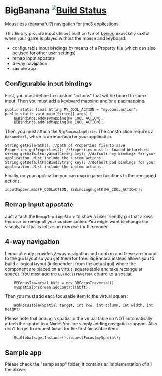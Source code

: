 # BigBanana [![Build Status](https://travis-ci.org/Pesegato/BigBanana.svg?branch=master)](https://travis-ci.org/Pesegato/BigBanana)
Mouseless (bananaful?) navigation for jme3 applications

This library provide input utilities built on top of [Lemur](https://github.com/jMonkeyEngine-Contributions/Lemur), expecially useful when your game is played without the mouse and keyboard:
* configurable input bindings by means of a Property file (which can also be used for other user settings)
* remap input appstate
* 4-way navigation
* sample app

## Configurable input bindings

First, you must define the custom "actions" that will be bound to some input. Then you must add a keyboard mapping and/or a pad mapping.

    public static final String MY_COOL_ACTION = "my.cool.action";
    public static void main(String[] args) {
        BBBindings.addKeyMapping(MY_COOL_ACTION);
        BBBindings.addPadMapping(MY_COOL_ACTION);

Then, you must attach the `BigBananaAppState`. The construction requires a `BananaPeel`, which is an interface for your application.

    String getFilePath(); //path of Properties file to save
    Properties getProperties(); //Properties must be loaded beforehand
    String getDefaultKeyBind(String key); //default key bindings for your application. Must include the custom actions.
    String getDefaultPadBind(String key); //default pad bindings for your application. Must include the custom actions.

Finally, on your application you can map ingame functions to the remapped actions.

    inputMapper.map(F_COOLACTION, BBBindings.getK(MY_COOL_ACTION));

## Remap input appstate

Just attach the `RemapInputAppState` to show a user friendly gui that allows the user to remap all your custom action. You might want to change the visuals, but that is left as an exercise for the reader.

## 4-way navigation

Lemur already provides 2-way navigation and confirm and these are bound to the gui layout so you get them for free.
BigBanana instead allows you to build a logical layout (independent from the actual gui) where the component are placed on a virtual square table and take rectangular spaces.
You must add the `BBFocusTraversal` control to a spatial:

        BBFocusTraversal bbft = new BBFocusTraversal();
        myspatialonscreen.addControl(bbft);

Then you must add each focusable item to the virtual square:

        addFocusable(Spatial target, int row, int column, int width, int height)

Please note that adding a spatial to the virtual table do NOT automatically attach the spatial to a Node! You are simply adding navigation support.
Also don't forget to request focus for the first focusable item:

        GuiGlobals.getInstance().requestFocus(mySpatial);

## Sample app

Please check the "sampleapp" folder, it contains an implementation of all the above.
